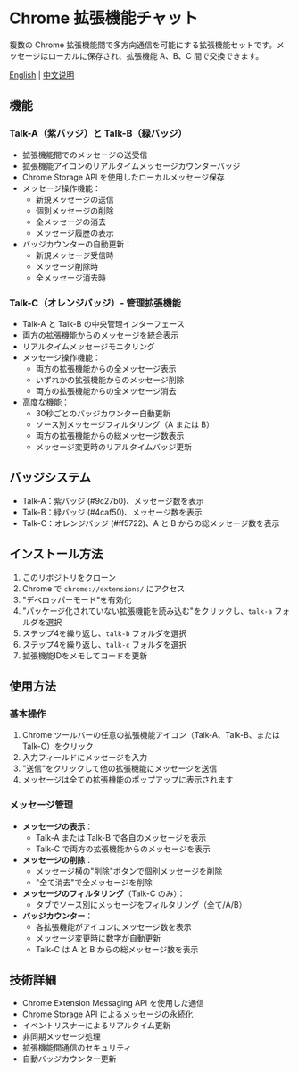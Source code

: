 # Chrome 拡張機能チャット

複数の Chrome 拡張機能間で多方向通信を可能にする拡張機能セットです。メッセージはローカルに保存され、拡張機能 A、B、C 間で交換できます。

[English](README.md) | [中文说明](README_CN.md)

## 機能

### Talk-A（紫バッジ）と Talk-B（緑バッジ）
- 拡張機能間でのメッセージの送受信
- 拡張機能アイコンのリアルタイムメッセージカウンターバッジ
- Chrome Storage API を使用したローカルメッセージ保存
- メッセージ操作機能：
  - 新規メッセージの送信
  - 個別メッセージの削除
  - 全メッセージの消去
  - メッセージ履歴の表示
- バッジカウンターの自動更新：
  - 新規メッセージ受信時
  - メッセージ削除時
  - 全メッセージ消去時

### Talk-C（オレンジバッジ）- 管理拡張機能
- Talk-A と Talk-B の中央管理インターフェース
- 両方の拡張機能からのメッセージを統合表示
- リアルタイムメッセージモニタリング
- メッセージ操作機能：
  - 両方の拡張機能からの全メッセージ表示
  - いずれかの拡張機能からのメッセージ削除
  - 両方の拡張機能からの全メッセージ消去
- 高度な機能：
  - 30秒ごとのバッジカウンター自動更新
  - ソース別メッセージフィルタリング（A または B）
  - 両方の拡張機能からの総メッセージ数表示
  - メッセージ変更時のリアルタイムバッジ更新

## バッジシステム
- Talk-A：紫バッジ (#9c27b0)、メッセージ数を表示
- Talk-B：緑バッジ (#4caf50)、メッセージ数を表示
- Talk-C：オレンジバッジ (#ff5722)、A と B からの総メッセージ数を表示

## インストール方法
1. このリポジトリをクローン
2. Chrome で `chrome://extensions/` にアクセス
3. "デベロッパーモード"を有効化
4. "パッケージ化されていない拡張機能を読み込む"をクリックし、`talk-a` フォルダを選択
5. ステップ4を繰り返し、`talk-b` フォルダを選択
6. ステップ4を繰り返し、`talk-c` フォルダを選択
7. 拡張機能IDをメモしてコードを更新

## 使用方法

### 基本操作
1. Chrome ツールバーの任意の拡張機能アイコン（Talk-A、Talk-B、または Talk-C）をクリック
2. 入力フィールドにメッセージを入力
3. "送信"をクリックして他の拡張機能にメッセージを送信
4. メッセージは全ての拡張機能のポップアップに表示されます

### メッセージ管理
- **メッセージの表示**：
  - Talk-A または Talk-B で各自のメッセージを表示
  - Talk-C で両方の拡張機能からのメッセージを表示
- **メッセージの削除**：
  - メッセージ横の"削除"ボタンで個別メッセージを削除
  - "全て消去"で全メッセージを削除
- **メッセージのフィルタリング**（Talk-C のみ）：
  - タブでソース別にメッセージをフィルタリング（全て/A/B）
- **バッジカウンター**：
  - 各拡張機能がアイコンにメッセージ数を表示
  - メッセージ変更時に数字が自動更新
  - Talk-C は A と B からの総メッセージ数を表示

## 技術詳細
- Chrome Extension Messaging API を使用した通信
- Chrome Storage API によるメッセージの永続化
- イベントリスナーによるリアルタイム更新
- 非同期メッセージ処理
- 拡張機能間通信のセキュリティ
- 自動バッジカウンター更新
